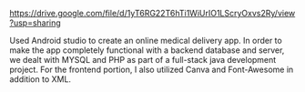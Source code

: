 https://drive.google.com/file/d/1yT6RG22T6hTi1WiUrIO1LScryOxvs2Ry/view?usp=sharing

Used Android studio to create an online medical delivery app.
In order to make the app completely functional with a backend database and server, we dealt with MYSQL and PHP as part of a full-stack java development project.
For the frontend portion, I also utilized Canva and Font-Awesome in addition to XML.
